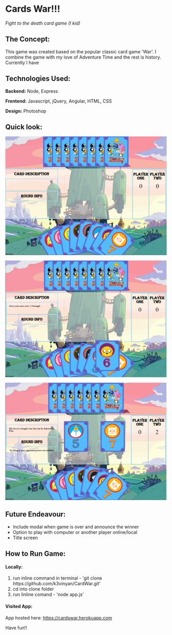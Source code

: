 # Cards War!!! 
*Fight to the death card game (I kid)*

## The Concept: 
This game was created based on the popular classic card game 'War'.  I combine the game with my love of Adventure Time and the rest is history.
Currently I have

## Technologies Used:

**Backend:** Node, Express 

**Frontend:** Javascript, jQuery, Angular, HTML, CSS

**Design:** Photoshop

## Quick look:

![alt text][image-1]

[image-1]: https://github.com/k3vinyan/CardWar/blob/master/public/images/git/1.png "Starting Hand"

![alt text][image-2]

[image-2]: https://github.com/k3vinyan/CardWar/blob/master/public/images/git/2.png "Selecting Card"

![alt text][image-3]

[image-3]: https://github.com/k3vinyan/CardWar/blob/master/public/images/git/3.png "Playing Card"

## Future Endeavour:
- Include modal when game is over and announce the winner
- Option to play with computer or another player online/local
- Title screen 

## How to Run Game:

#### Locally:

1) run inline command in terminal - 'git clone https:<span></span>//github.com/k3vinyan/CardWar.git'
2) cd into clone folder
3) run linline comand - 'node app.js'

#### Visited App:

App hosted here: https://cardswar.herokuapp.com


Have fun!!
